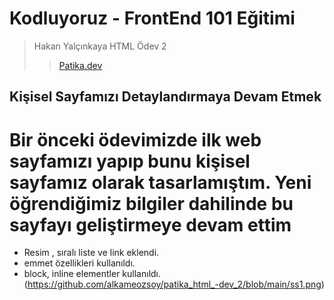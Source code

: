 # Kodluyoruz - FrontEnd 101 Eğitimi

> Hakan Yalçınkaya HTML Ödev 2
>
> > [Patika.dev](https://app.patika.dev/moduller/html/odev2/)

## Kişisel Sayfamızı Detaylandırmaya Devam Etmek

# Bir önceki ödevimizde ilk web sayfamızı yapıp bunu kişisel sayfamız olarak tasarlamıştım. Yeni öğrendiğimiz bilgiler dahilinde bu sayfayı geliştirmeye devam ettim

- Resim , sıralı liste ve link eklendi.
- emmet özellikleri kullanıldı.
- block, inline elementler kullanıldı.
(https://github.com/alkameozsoy/patika_html_-dev_2/blob/main/ss1.png)
